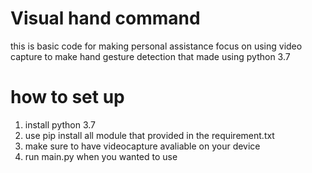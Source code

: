 # Visual hand command
this is basic code for making personal assistance focus on using video capture to make hand gesture detection that made using python 3.7

# how to set up
1. install python 3.7
2. use pip install all module that provided in the requirement.txt
3. make sure to have videocapture avaliable on your device
4. run main.py when you wanted to use
